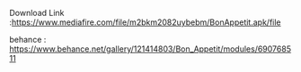 Download Link :https://www.mediafire.com/file/m2bkm2082uybebm/BonAppetit.apk/file

behance : https://www.behance.net/gallery/121414803/Bon_Appetit/modules/690768511
